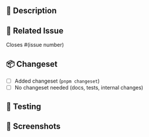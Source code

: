 ## 📝 Description

<!-- Brief description of what this PR does -->

## 🔗 Related Issue

<!-- Link to the issue this PR addresses, if applicable -->
Closes #(issue number)

## 📦 Changeset

<!-- For code changes that affect users -->
- [ ] Added changeset (`pnpm changeset`)
- [ ] No changeset needed (docs, tests, internal changes)

## 🧪 Testing

<!-- What testing did you do beyond the automated CI checks? -->

## 📸 Screenshots

<!-- If applicable, add screenshots to help explain your changes -->
